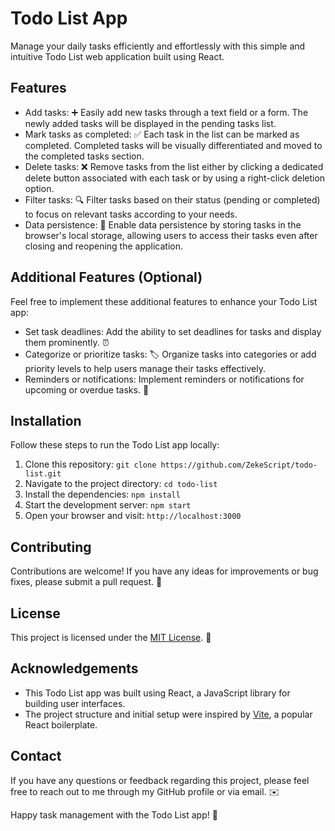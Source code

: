 # Todo List App

Manage your daily tasks efficiently and effortlessly with this simple and intuitive Todo List web application built using React.

## Features

- Add tasks: :heavy_plus_sign: Easily add new tasks through a text field or a form. The newly added tasks will be displayed in the pending tasks list.
- Mark tasks as completed: :white_check_mark: Each task in the list can be marked as completed. Completed tasks will be visually differentiated and moved to the completed tasks section.
- Delete tasks: :x: Remove tasks from the list either by clicking a dedicated delete button associated with each task or by using a right-click deletion option.
- Filter tasks: :mag: Filter tasks based on their status (pending or completed) to focus on relevant tasks according to your needs.
- Data persistence: :floppy_disk: Enable data persistence by storing tasks in the browser's local storage, allowing users to access their tasks even after closing and reopening the application.

## Additional Features (Optional)

Feel free to implement these additional features to enhance your Todo List app:

- Set task deadlines: Add the ability to set deadlines for tasks and display them prominently. :alarm_clock:
- Categorize or prioritize tasks: :label: Organize tasks into categories or add priority levels to help users manage their tasks effectively.
- Reminders or notifications: Implement reminders or notifications for upcoming or overdue tasks. :bell:

## Installation

Follow these steps to run the Todo List app locally:

1. Clone this repository: `git clone https://github.com/ZekeScript/todo-list.git`
2. Navigate to the project directory: `cd todo-list`
3. Install the dependencies: `npm install`
4. Start the development server: `npm start`
5. Open your browser and visit: `http://localhost:3000`

## Contributing

Contributions are welcome! If you have any ideas for improvements or bug fixes, please submit a pull request. :handshake:

## License

This project is licensed under the [MIT License](https://opensource.org/licenses/MIT). :page_with_curl:

## Acknowledgements

- This Todo List app was built using React, a JavaScript library for building user interfaces.
- The project structure and initial setup were inspired by [Vite](https://vitejs.dev/), a popular React boilerplate.

## Contact

If you have any questions or feedback regarding this project, please feel free to reach out to me through my GitHub profile or via email. :envelope:

Happy task management with the Todo List app! :rocket:
